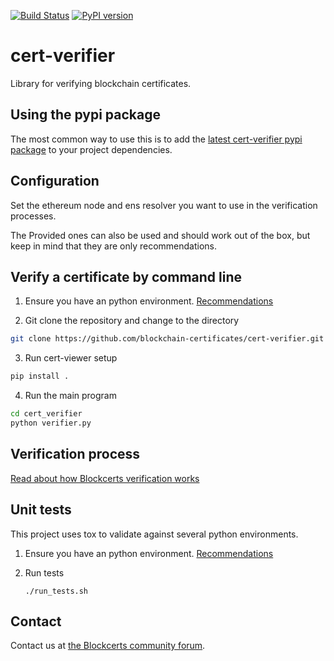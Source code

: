 [![Build Status](https://travis-ci.org/blockchain-certificates/cert-verifier.svg?branch=master)](https://travis-ci.org/blockchain-certificates/cert-verifier)
[![PyPI version](https://badge.fury.io/py/cert-verifier.svg)](https://badge.fury.io/py/cert-verifier)

# cert-verifier
Library for verifying blockchain certificates.

## Using the pypi package

The most common way to use this is to add the [latest cert-verifier pypi package](https://badge.fury.io/py/cert-verifier) to your project dependencies. 

## Configuration

Set the ethereum node and ens resolver you want to use in the verification processes. 

The Provided ones can also be used and should work out of the box, but keep in mind that they are only recommendations.

## Verify a certificate by command line

1. Ensure you have an python environment. [Recommendations](https://github.com/blockchain-certificates/cert-issuer/blob/master/docs/virtualenv.md)

2. Git clone the repository and change to the directory

  ```bash
  git clone https://github.com/blockchain-certificates/cert-verifier.git && cd cert-verifier
  ```

3. Run cert-viewer setup

  ```bash
  pip install .
  ```

4. Run the main program

  ```bash
  cd cert_verifier
  python verifier.py
  ```
  
## Verification process

[Read about how Blockcerts verification works](https://github.com/blockchain-certificates/cert-verifier-js#verification-process)

## Unit tests

This project uses tox to validate against several python environments.

1. Ensure you have an python environment. [Recommendations](https://github.com/blockchain-certificates/cert-issuer/blob/master/docs/virtualenv.md)

2. Run tests
    ```
    ./run_tests.sh
    ```

## Contact

Contact us at [the Blockcerts community forum](http://community.blockcerts.org/).
